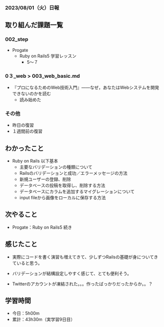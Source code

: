 ### 2023/08/01（火）日報

## 取り組んだ課題一覧
### 002_step
- Progate
    - Ruby on Rails5 学習レッスン
      - 5〜７

### 0３_web > 003_web_basic.md 
- 『プロになるためのWeb技術入門』――なぜ，あなたはWebシステムを開発できないのかを読む
  - 読み始めた

### その他
- 昨日の復習
- １週間前の復習
## わかったこと
- Ruby on Rails 以下基本
    - 主要なバリデーションの種類について
    - Railsのバリデーションと成功／エラーメッセージの方法
    - 新規ユーザーの登録、削除
    - データベースの投稿を取得し、削除する方法
    - データベースにカラムを追加するマイグレーションについて
    - input fileから画像をローカルに保存する方法

## 次やること
- Progate：Ruby on Rails5 続き
## 感じたこと
- 実際にコードを書く演習も増えてきて、少しずつRailsの基礎が身についてきていると思う。

- バリデーションが結構設定しやすく感じて、とても便利そう。
- Twitterのアカウントが凍結された。。。作ったばっかりだったからか。。？

## 学習時間
- 今日：5h00m
- 累計：43h30m（実学習9日目）

